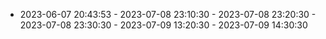  - 2023-06-07 20:43:53 - 2023-07-08 23:10:30 - 2023-07-08 23:20:30 - 2023-07-08 23:30:30 - 2023-07-09 13:20:30 - 2023-07-09 14:30:30